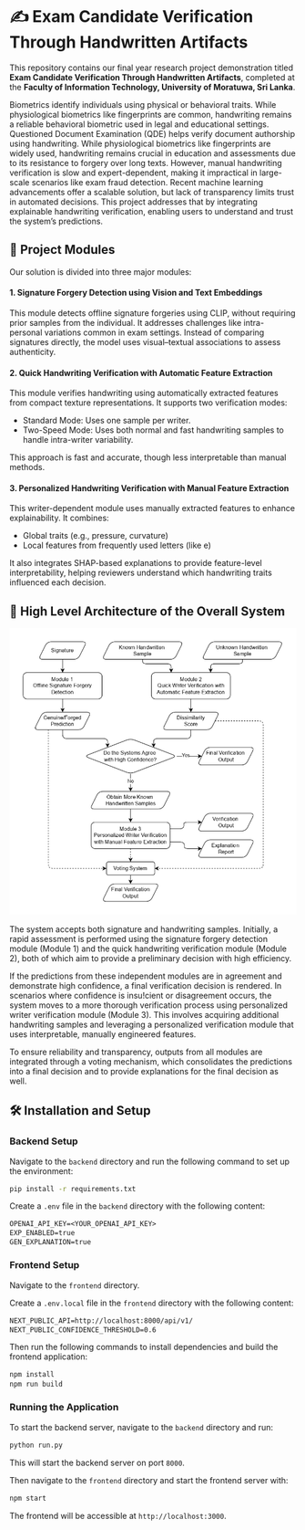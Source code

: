 # ✍️ Exam Candidate Verification Through Handwritten Artifacts

This repository contains our final year research project demonstration titled **Exam Candidate Verification Through Handwritten Artifacts**, completed at the **Faculty of Information Technology, University of Moratuwa, Sri Lanka**.

Biometrics identify individuals using physical or behavioral traits. While physiological biometrics like fingerprints are common, handwriting remains a reliable behavioral biometric used in legal and educational settings. Questioned Document Examination (QDE) helps verify document authorship using handwriting. While physiological biometrics like fingerprints are widely used, handwriting remains crucial in education and assessments due to its resistance to forgery over long texts. However, manual handwriting verification is slow and expert-dependent, making it impractical in large-scale scenarios like exam fraud detection. Recent machine learning advancements offer a scalable solution, but lack of transparency limits trust in automated decisions. This project addresses that by integrating explainable handwriting verification, enabling users to understand and trust the system’s predictions.

## 🧩 Project Modules

Our solution is divided into three major modules:

#### 1. **Signature Forgery Detection using Vision and Text Embeddings**

This module detects offline signature forgeries using CLIP, without requiring prior samples from the individual. It addresses challenges like intra-personal variations common in exam settings. Instead of comparing signatures directly, the model uses visual–textual associations to assess authenticity.

#### 2. **Quick Handwriting Verification with Automatic Feature Extraction**

This module verifies handwriting using automatically extracted features from compact texture representations. It supports two verification modes:

- Standard Mode: Uses one sample per writer.
- Two-Speed Mode: Uses both normal and fast handwriting samples to handle intra-writer variability.

This approach is fast and accurate, though less interpretable than manual methods.

#### 3. **Personalized Handwriting Verification with Manual Feature Extraction**

This writer-dependent module uses manually extracted features to enhance explainability. It combines:

- Global traits (e.g., pressure, curvature)
- Local features from frequently used letters (like e)

It also integrates SHAP-based explanations to provide feature-level interpretability, helping reviewers understand which handwriting traits influenced each decision.

## 📐 High Level Architecture of the Overall System

<p align='center'>
  <img src="assets/highlevel-architecture.jpg" alt="System Architecture" width="600"/>
</p>

The system accepts both signature and handwriting samples. Initially, a rapid assessment is performed using the signature forgery detection module (Module 1) and the quick handwriting verification module (Module 2), both of which aim to provide a preliminary decision with high efficiency.

If the predictions from these independent modules are in agreement and demonstrate high confidence, a final verification decision is rendered. In scenarios where confidence is insu!cient or disagreement occurs, the system moves to a more thorough verification process using personalized writer verification module (Module 3). This involves acquiring additional handwriting samples and leveraging a personalized verification module
that uses interpretable, manually engineered features.

To ensure reliability and transparency, outputs from all modules are integrated through a voting mechanism, which consolidates the predictions into a final decision
and to provide explanations for the final decision as well.

## 🛠️ Installation and Setup

### Backend Setup

Navigate to the `backend` directory and run the following command to set up the environment:

```bash
pip install -r requirements.txt
```

Create a `.env` file in the `backend` directory with the following content:

```plaintext
OPENAI_API_KEY=<YOUR_OPENAI_API_KEY>
EXP_ENABLED=true
GEN_EXPLANATION=true
```

### Frontend Setup

Navigate to the `frontend` directory.

Create a `.env.local` file in the `frontend` directory with the following content:

```plaintext
NEXT_PUBLIC_API=http://localhost:8000/api/v1/
NEXT_PUBLIC_CONFIDENCE_THRESHOLD=0.6
```

Then run the following commands to install dependencies and build the frontend application:

```bash
npm install
npm run build
```

### Running the Application

To start the backend server, navigate to the `backend` directory and run:

```bash
python run.py
```
This will start the backend server on port `8000`.



Then navigate to the `frontend` directory and start the frontend server with:

```bash
npm start
```

The frontend will be accessible at `http://localhost:3000`.